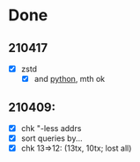 # Done

## 210417

- [x] zstd
  - [x] and [python](https://github.com/indygreg/python-zstandard), mth ok

## 210409:

- [x] chk "-less addrs
- [x] sort queries by...
- [x] chk 13=>12: (13tx, 10tx; lost all)
